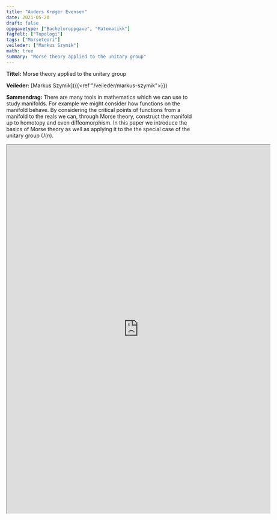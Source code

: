 ```yaml
---
title: "Anders Krøger Evensen"
date: 2021-05-20
draft: false
oppgavetype: ["Bacheloroppgave", "Matematikk"]
fagfelt: ["Topologi"]
tags: ["Morseteori"]
veileder: ["Markus Szymik"]
math: true
summary: "Morse theory applied to the unitary group"
---
```


**Tittel:** Morse theory applied to the unitary group

**Veileder:** [Markus Szymik]({{<ref "/veileder/markus-szymik">}})

**Sammendrag:** There are many tools in mathematics which we can use to study manifolds. For example we might consider how functions on the manifold behave. By considering the critical points of functions from a manifold to the reals we can, through Morse theory, construct the manifold up to homotopy and even diffeomorphism. In this paper we introduce the basics of Morse theory as well as applying it to the the special case of the unitary group $U(n)$.


<iframe src="https://drive.google.com/file/d/1iceQt5wKNt8jjkZgsKAZjbE9pE9VRZor/preview" width="700" height="980" allow="autoplay"></iframe>